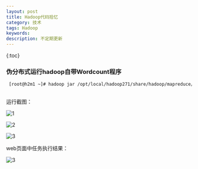 ```yaml
---
layout: post
title: Hadoop代码拾忆
category: 技术
tags: Hadoop
keywords: 
description: 不定期更新
---
```

 
{:toc}

### 伪分布式运行hadoop自带Wordcount程序

```bash
 [root@h2m1 ~]# hadoop jar /opt/local/hadoop271/share/hadoop/mapreduce/hadoop-mapreduce-examples-2.7.1.jar wordcount hdfs:///user/root/input hdfs:///user/root/output
 
```

运行截图：

![1](/public/img/posts/hadoop/hadoop-code-1.png)

![2](/public/img/posts/hadoop/hadoop-code-2.png)

![3](/public/img/posts/hadoop/hadoop-code-3.png)

web页面中任务执行结果：

![3](/public/img/posts/hadoop/hadoop-code-4.png)


